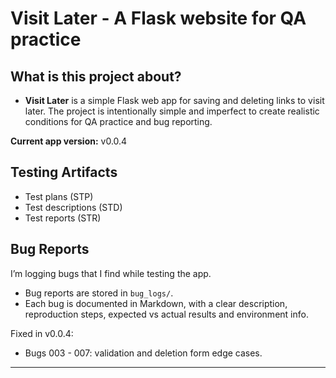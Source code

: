 # Visit Later - A Flask website for QA practice

 ## What is this project about?
- **Visit Later** is a simple Flask web app for saving and deleting links to visit later. The project is intentionally simple and imperfect to create realistic conditions for QA practice and bug reporting.

**Current app version:** v0.0.4

## Testing Artifacts
- Test plans (STP)
- Test descriptions (STD)
- Test reports (STR)

## Bug Reports

I’m logging bugs that I find while testing the app.

- Bug reports are stored in `bug_logs/`.
- Each bug is documented in Markdown, with a clear description, reproduction steps, expected vs actual results and environment info.

Fixed in v0.0.4:
- Bugs 003 - 007: validation and deletion form edge cases.

---
